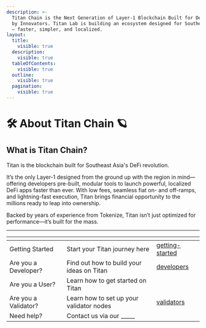 ```yaml
---
description: >-
  Titan Chain is the Next Generation of Layer-1 Blockchain Built for Developers,
  by Innovators. Titan Lab is building an ecosystem designed for Southeast Asia
  — faster, simpler, and localized.
layout:
  title:
    visible: true
  description:
    visible: true
  tableOfContents:
    visible: true
  outline:
    visible: true
  pagination:
    visible: true
---
```


# 🛠️ About Titan Chain 🪐

## What is Titan Chain?

Titan is the blockchain built for Southeast Asia's DeFi revolution.

It’s the only Layer-1 designed from the ground up with the region in mind—offering developers pre-built, modular tools to launch powerful, localized DeFi apps faster than ever. With low fees, seamless fiat on- and off-ramps, and lightning-fast execution, Titan brings financial opportunity to the millions ready to leap into ownership.

Backed by years of experience from Tokenize, Titan isn’t just optimized for performance—it’s built for the mass.

***

<table data-view="cards"><thead><tr><th></th><th></th><th data-type="content-ref"></th></tr></thead><tbody><tr><td>Getting Started</td><td>Start your Titan journey here</td><td><a href="validator/about-titan-chain/getting-started/">getting-started</a></td></tr><tr><td>Are you a Developer?</td><td>Find out how to build your ideas on Titan</td><td><a href="validator/about-titan-chain/developers/">developers</a></td></tr><tr><td>Are you a User?</td><td>Learn how to get started on Titan</td><td></td></tr><tr><td>Are you a Validator?</td><td>Learn how to set up your validator nodes</td><td><a href="validator/about-titan-chain/validators/">validators</a></td></tr><tr><td>Need help?</td><td>Contact us via our _____</td><td></td></tr></tbody></table>
